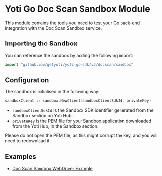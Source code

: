 # Yoti Go Doc Scan Sandbox Module

This module contains the tools you need to test your Go back-end integration with the Doc Scan Sandbox service.

## Importing the Sandbox

You can reference the sandbox by adding the following import:

```Go
import "github.com/getyoti/yoti-go-sdk/v3/docscan/sandbox"
```

## Configuration
The sandbox is initialised in the following way:
```Go
sandboxClient := sandbox.NewClient(sandboxClientSdkId, privateKey)
```
* `sandboxClientSdkId` is the Sandbox SDK identifier generated from the Sandbox section on Yoti Hub.
* `privateKey` is the PEM file for your Sandbox application downloaded from the Yoti Hub, in the Sandbox section.

Please do not open the PEM file, as this might corrupt the key, and you will need to redownload it.

## Examples

- [Doc Scan Sandbox WebDriver Example](../_examples/docscansandbox/)